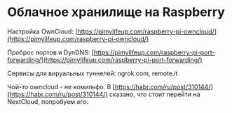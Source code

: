 # Облачное хранилище на Raspberry

Настройка OwnCloud: [https://pimylifeup.com/raspberry-pi-owncloud/](https://pimylifeup.com/raspberry-pi-owncloud/)

Проброс портов и DynDNS: [https://pimylifeup.com/raspberry-pi-port-forwarding/](https://pimylifeup.com/raspberry-pi-port-forwarding/)

Сервисы для вируальных туннелей: ngrok.com, remote.it

Чой-то owncloud - не комильфо. В [https://habr.com/ru/post/310144/](https://habr.com/ru/post/310144/) сказано, что стоит перейти на NextCloud, попробуем его.

